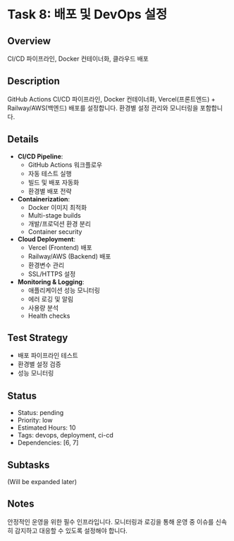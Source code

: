 # Task 8: 배포 및 DevOps 설정

## Overview
CI/CD 파이프라인, Docker 컨테이너화, 클라우드 배포

## Description
GitHub Actions CI/CD 파이프라인, Docker 컨테이너화, Vercel(프론트엔드) + Railway/AWS(백엔드) 배포를 설정합니다. 환경별 설정 관리와 모니터링을 포함합니다.

## Details
- **CI/CD Pipeline**:
  - GitHub Actions 워크플로우
  - 자동 테스트 실행
  - 빌드 및 배포 자동화
  - 환경별 배포 전략
- **Containerization**:
  - Docker 이미지 최적화
  - Multi-stage builds
  - 개발/프로덕션 환경 분리
  - Container security
- **Cloud Deployment**:
  - Vercel (Frontend) 배포
  - Railway/AWS (Backend) 배포
  - 환경변수 관리
  - SSL/HTTPS 설정
- **Monitoring & Logging**:
  - 애플리케이션 성능 모니터링
  - 에러 로깅 및 알림
  - 사용량 분석
  - Health checks

## Test Strategy
- 배포 파이프라인 테스트
- 환경별 설정 검증
- 성능 모니터링

## Status
- Status: pending
- Priority: low
- Estimated Hours: 10
- Tags: devops, deployment, ci-cd
- Dependencies: [6, 7]

## Subtasks
(Will be expanded later)

## Notes
안정적인 운영을 위한 필수 인프라입니다. 모니터링과 로깅을 통해 운영 중 이슈를 신속히 감지하고 대응할 수 있도록 설정해야 합니다.